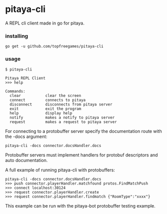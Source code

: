pitaya-cli
==================

A REPL cli client made in go for pitaya.

### installing

```
go get -u github.com/topfreegames/pitaya-cli
```

### usage
```
$ pitaya-cli

Pitaya REPL Client
>>> help

Commands:
  clear           clear the screen
  connect         connects to pitaya
  disconnect      disconnects from pitaya server
  exit            exit the program
  help            display help
  notify          makes a notify to pitaya server
  request         makes a request to pitaya server
```

For connecting to a protobuffer server specify the documentation route with the -docs argument:

```
pitaya-cli -docs connector.docsHandler.docs
```

Protobuffer servers must implement handlers for protobuf descriptors and auto documentation.

A full example of running pitaya-cli with protobuffers:

```
pitaya-cli -docs connector.docsHandler.docs
>>> push connector.playerHandler.matchfound protos.FindMatchPush
>>> connect localhost:30124
>>> request connector.playerHandler.create
>>> request connector.playerHandler.findmatch {"RoomType":"xxxx"}
```

This example can be run with the pitaya-bot protobuffer testing example.
